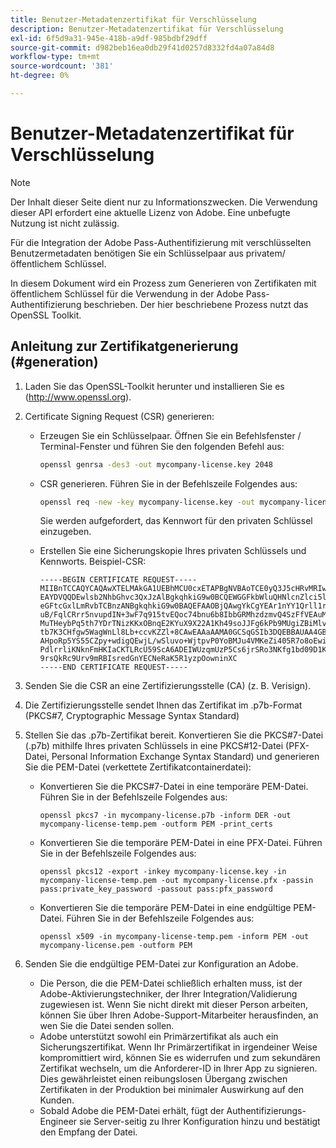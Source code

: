 ```yaml
---
title: Benutzer-Metadatenzertifikat für Verschlüsselung
description: Benutzer-Metadatenzertifikat für Verschlüsselung
exl-id: 6f5d9a31-945e-418b-a9df-985bdbf29dff
source-git-commit: d982beb16ea0db29f41d0257d8332fd4a07a84d8
workflow-type: tm+mt
source-wordcount: '381'
ht-degree: 0%

---
```


# Benutzer-Metadatenzertifikat für Verschlüsselung

>[!NOTE]
>
>Der Inhalt dieser Seite dient nur zu Informationszwecken. Die Verwendung dieser API erfordert eine aktuelle Lizenz von Adobe. Eine unbefugte Nutzung ist nicht zulässig.

Für die Integration der Adobe Pass-Authentifizierung mit verschlüsselten Benutzermetadaten benötigen Sie ein Schlüsselpaar aus privatem/öffentlichem Schlüssel.

In diesem Dokument wird ein Prozess zum Generieren von Zertifikaten mit öffentlichem Schlüssel für die Verwendung in der Adobe Pass-Authentifizierung beschrieben. Der hier beschriebene Prozess nutzt das OpenSSL Toolkit.

## Anleitung zur Zertifikatgenerierung (#generation)

1. Laden Sie das OpenSSL-Toolkit herunter und installieren Sie es (http://www.openssl.org).

1. Certificate Signing Request (CSR) generieren:

   * Erzeugen Sie ein Schlüsselpaar.  Öffnen Sie ein Befehlsfenster / Terminal-Fenster und führen Sie den folgenden Befehl aus:

     ```bash
     openssl genrsa -des3 -out mycompany-license.key 2048
     ```

   * CSR generieren. Führen Sie in der Befehlszeile Folgendes aus:

     ```bash
     openssl req -new -key mycompany-license.key -out mycompany-license.csr -batch
     ```

     Sie werden aufgefordert, das Kennwort für den privaten Schlüssel einzugeben.

   * Erstellen Sie eine Sicherungskopie Ihres privaten Schlüssels und Kennworts. Beispiel-CSR:

     ```
     -----BEGIN CERTIFICATE REQUEST-----
     MIIBnTCCAQYCAQAwXTELMAkGA1UEBhMCU0cxETAPBgNVBAoTCE0yQ3J5cHRvMRIw
     EAYDVQQDEwlsb2NhbGhvc3QxJzAlBgkqhkiG9w0BCQEWGGFkbWluQHNlcnZlci5l
     eGFtcGxlLmRvbTCBnzANBgkqhkiG9w0BAQEFAAOBjQAwgYkCgYEAr1nYY1Qrll1r
     uB/FqlCRrr5nvupdIN+3wF7q915tvEQoc74bnu6b8IbbGRMhzdzmvQ4SzFfVEAuM
     MuTHeybPq5th7YDrTNizKKxOBnqE2KYuX9X22A1Kh49soJJFg6kPb9MUgiZBiMlv
     tb7K3CHfgw5WagWnLl8Lb+ccvKZZl+8CAwEAAaAAMA0GCSqGSIb3DQEBBAUAA4GB
     AHpoRp5YS55CZpy+wdigQEwjL/wSluvo+WjtpvP0YoBMJu4VMKeZi405R7o8oEwi
     PdlrrliKNknFmHKIaCKTLRcU59ScA6ADEIWUzqmUzP5Cs6jrSRo3NKfg1bd09D1K
     9rsQkRc9Urv9mRBIsredGnYECNeRaK5R1yzpOowninXC
     -----END CERTIFICATE REQUEST-----
     ```

1. Senden Sie die CSR an eine Zertifizierungsstelle (CA) (z. B. Verisign).

1. Die Zertifizierungsstelle sendet Ihnen das Zertifikat im .p7b-Format (PKCS#7, Cryptographic Message Syntax Standard)

1. Stellen Sie das .p7b-Zertifikat bereit. Konvertieren Sie die PKCS#7-Datei (.p7b) mithilfe Ihres privaten Schlüssels in eine PKCS#12-Datei (PFX-Datei, Personal Information Exchange Syntax Standard) und generieren Sie die PEM-Datei (verkettete Zertifikatcontainerdatei):

   * Konvertieren Sie die PKCS#7-Datei in eine temporäre PEM-Datei. Führen Sie in der Befehlszeile Folgendes aus:

     ```
     openssl pkcs7 -in mycompany-license.p7b -inform DER -out mycompany-license-temp.pem -outform PEM -print_certs
     ```

   * Konvertieren Sie die temporäre PEM-Datei in eine PFX-Datei.  Führen Sie in der Befehlszeile Folgendes aus:

     ```
     openssl pkcs12 -export -inkey mycompany-license.key -in mycompany-license-temp.pem -out mycompany-license.pfx -passin pass:private_key_password -passout pass:pfx_password
     ```

   * Konvertieren Sie die temporäre PEM-Datei in eine endgültige PEM-Datei. Führen Sie in der Befehlszeile Folgendes aus:

     ```
     openssl x509 -in mycompany-license-temp.pem -inform PEM -out mycompany-license.pem -outform PEM
     ```

1. Senden Sie die endgültige PEM-Datei zur Konfiguration an Adobe.

   * Die Person, die die PEM-Datei schließlich erhalten muss, ist der Adobe-Aktivierungstechniker, der Ihrer Integration/Validierung zugewiesen ist. Wenn Sie nicht direkt mit dieser Person arbeiten, können Sie über Ihren Adobe-Support-Mitarbeiter herausfinden, an wen Sie die Datei senden sollen.
   * Adobe unterstützt sowohl ein Primärzertifikat als auch ein Sicherungszertifikat. Wenn Ihr Primärzertifikat in irgendeiner Weise kompromittiert wird, können Sie es widerrufen und zum sekundären Zertifikat wechseln, um die Anforderer-ID in Ihrer App zu signieren. Dies gewährleistet einen reibungslosen Übergang zwischen Zertifikaten in der Produktion bei minimaler Auswirkung auf den Kunden.
   * Sobald Adobe die PEM-Datei erhält, fügt der Authentifizierungs-Engineer sie Server-seitig zu Ihrer Konfiguration hinzu und bestätigt den Empfang der Datei.
